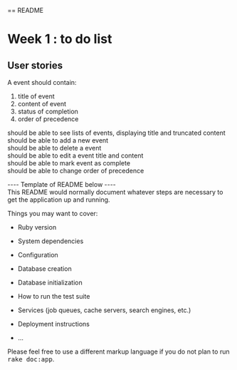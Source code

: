 == README

# Week 1 : to do list  

## User stories  

A event should contain:  
1. title of event  
2. content of event  
3. status of completion  
4. order of precedence  

should be able to see lists of events, displaying title and truncated content  
should be able to add a new event  
should be able to delete a event  
should be able to edit a event title and content  
should be able to mark event as complete  
should be able to change order of precedence  
  
----  Template of README below ----  
This README would normally document whatever steps are necessary to get the
application up and running.

Things you may want to cover:

* Ruby version

* System dependencies

* Configuration

* Database creation

* Database initialization

* How to run the test suite

* Services (job queues, cache servers, search engines, etc.)

* Deployment instructions

* ...


Please feel free to use a different markup language if you do not plan to run
<tt>rake doc:app</tt>.
